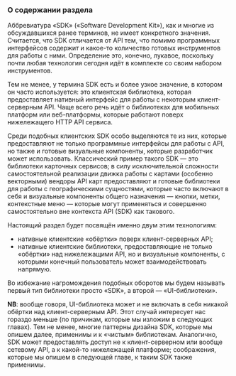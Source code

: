 ### О содержании раздела

Аббревиатура «SDK» («Software Development Kit»), как и многие из обсуждавшихся ранее терминов, не имеет конкретного значения. Считается, что SDK отличается от API тем, что помимо программных интерфейсов содержит и какое-то количество готовых инструментов для работы с ними. Определение это, конечно, лукавое, поскольку почти любая технология сегодня идёт в комплекте со своим набором инструментов.

Тем не менее, у термина SDK есть и более узкое значение, в котором он часто используется: это клиентская библиотека, которая предоставляет нативный интерфейс для работы с некоторым клиент-серверным API. Чаще всего речь идёт о библиотеках для мобильных платформ или веб-платформы, которые работают поверх нижележащего HTTP API сервиса.

Среди подобных клиентских SDK особо выделяются те из них, которые предоставляют не только программные интерфейсы для работы с API, но также и готовые визуальные компоненты, которые разработчик может использовать. Классический пример такого SDK — это библиотеки карточных сервисов; в силу исключительной сложности самостоятельной реализации движка работы с картами (особенно векторными) вендоры API карт предоставляют и готовые библиотеки для работы с географическими сущностями, которые часто включают в себя и визуальные компоненты общего назначения — кнопки, метки, контекстные меню — которые могут применяться и совершенно самостоятельно вне контекста API (SDK) как такового.

Настоящий раздел будет посвящён именно двум этим технологиям:
  * нативные клиентские «обёртки» поверх клиент-серверных API;
  * нативные клиентские библиотеки, предоставляющие не только «обёртки» над нижележащими API, но и визуальные компоненты, с которыми конечный пользователь может взаимодействовать напрямую.

Во избежание нагромождения подобных оборотов мы будем называть первый тип библиотеки просто «SDK», а второй — «UI-библиотеки».

**NB**: вообще говоря, UI-библиотека может и не включать в себя никакой обёртки над клиент-серверным API. Этот случай интересует нас гораздо меньше (по причинам, которые мы изложим в следующих главах). Тем не менее, многие паттерны дизайна SDK, которые мы опишем далее, применимы и к «чистым» библиотекам. Аналогично, SDK может предоставлять доступ не к клиент-серверном или вообще сетевому API, а к какой-то нижележащей платформе; соображения, которые мы опишем в следующей главе, к таким SDK также применимы.